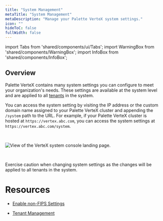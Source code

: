 ```yaml
---
title: "System Management"
metaTitle: "System Management"
metaDescription: "Manage your Palette VerteX system settings."
icon: ""
hideToC: false
fullWidth: false
---
```


import Tabs from 'shared/components/ui/Tabs';
import WarningBox from 'shared/components/WarningBox';
import InfoBox from 'shared/components/InfoBox';


## Overview

Palette VerteX contains many system settings you can configure to meet your organization's needs. These settings are available at the system level and are applied to all [tenants](/glossary-all#tenant) in the system. 

You can access the system setting by visiting the IP address or the custom domain name assigned to your Palette VerteX cluster and appending the `/system` path to the URL. For example, if your Palette VerteX cluster is hosted at `https://vertex.abc.com`, you can access the system settings at `https://vertex.abc.com/system`.


<br />

![View of the VerteX system console landing page.](/vertex_system-management_overview-system-console.png)

<br />

<WarningBox>

Exercise caution when changing system settings as the changes will be applied to all tenants in the system.

</WarningBox>


# Resources

* [Enable non-FIPS Settings](/vertex/system-management/enable-non-fips-settings)


* [Tenant Management](/vertex/system-management/tenant-management)



<br />

<br />